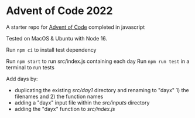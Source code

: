 # Advent of Code 2022

A starter repo for [Advent of Code](https://adventofcode.com/) completed in javascript

Tested on MacOS & Ubuntu with Node 16.

Run `npm ci` to install test dependency

Run `npm start` to run src/index.js containing each day
Run `npm run test` in a terminal to run tests

Add days by:

- duplicating the existing _src/day1_ directory and renaming to "dayx" 1) the filenames and 2) the function names
- adding a "dayx" input file within the _src/inputs_ directory
- adding the "dayx" function to _src/index.js_
